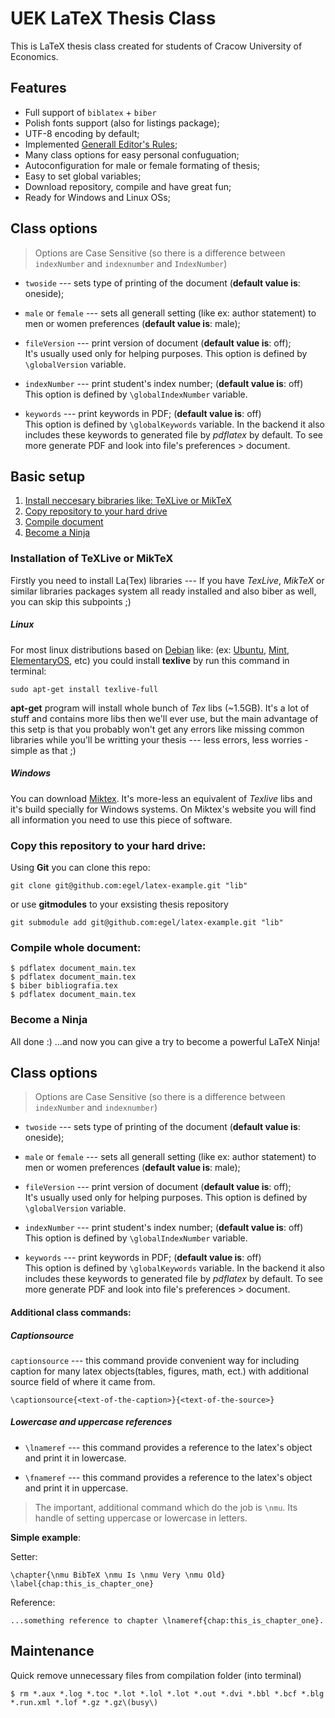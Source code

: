 # UEK LaTeX Thesis Class

This is LaTeX thesis class created for students of Cracow University of Economics.


## Features

  - Full support of `biblatex` + `biber`
  - Polish fonts support (also for listings package);
  - UTF-8 encoding by default;
  - Implemented [Generall Editor's Rules](#generall-editors-rules);
  - Many class options for easy personal confuguation;
  - Autoconfiguration for male or female formating of thesis;
  - Easy to set global variables;
  - Download repository, compile and have great fun;
  - Ready for Windows and Linux OSs;


## Class options

> Options are Case Sensitive (so there is a difference between `indexNumber` and `indexnumber` and `IndexNumber`)

  - `twoside` --- sets type of printing of the document (**default value is**: oneside);

  - `male` or `female` --- sets all generall setting (like ex: author statement) to men or women preferences (**default value is**: male);

  - `fileVersion` --- print version of document (**default value is**: off); <br/>It's usually used only for helping purposes. This option is defined by `\globalVersion` variable.

  - `indexNumber` --- print student's index number; (**default value is**: off) <br/>This option is defined by `\globalIndexNumber` variable.

  - `keywords` --- print keywords in PDF; (**default value is**: off) <br/>This option is defined by `\globalKeywords` variable. In the backend it also includes these keywords to generated file by *pdflatex* by default. To see more generate PDF and look into file's preferences > document.



## Basic setup

1. [Install neccesary bibraries like: TeXLive or MikTeX](#installation-of-additional-libs)
2. [Copy repository to your hard drive](#copy-repo)
3. [Compile document](#compile-document)
3. [Become a Ninja](#become-a-ninja)

### <a name="installation-of-additional-libs"></a> Installation of TeXLive or MikTeX

Firstly you need to install La(Tex) libraries --- If you have *TexLive*, *MikTeX* or similar libraries packages system all ready installed and also biber as well, you can skip this subpoints ;)

##### Linux
For most linux distributions based on [Debian](https://www.debian.org/) like: (ex: [Ubuntu](http://www.ubuntu.com/), [Mint](http://www.linuxmint.com/), [ElementaryOS](http://elementaryos.org/), etc) you could install **texlive** by run this command in terminal:

    sudo apt-get install texlive-full

**apt-get** program will install whole bunch of *Tex* libs (~1.5GB). It's a lot of stuff and contains more libs then we'll ever use, but the main advantage of this setp is that you probably won't get any errors like missing common libraries while you'll be writting your thesis --- less errors, less worries - simple as that ;)

##### Windows
You can download [Miktex](http://miktex.org/). It's more-less an equivalent of *Texlive* libs and it's build specially for Windows systems. On Miktex's website you will find all information you need to use this piece of software.

### <a name="copy-repo"></a>Copy this repository to your hard drive:

Using **Git** you can clone this repo:

    git clone git@github.com:egel/latex-example.git "lib"

or use **gitmodules** to your exsisting thesis repository

    git submodule add git@github.com:egel/latex-example.git "lib"

### <a name="compile-document"></a>Compile whole document:

    $ pdflatex document_main.tex
    $ pdflatex document_main.tex
    $ biber bibliografia.tex
    $ pdflatex document_main.tex

### <a name="become-a-ninja"></a>Become a Ninja
All done :)  ...and now you can give a try to become a powerful LaTeX Ninja!


## Class options

> Options are Case Sensitive (so there is a difference between `indexNumber` and `indexnumber`)

  - `twoside` --- sets type of printing of the document (**default value is**: oneside);

  - `male` or `female` --- sets all generall setting (like ex: author statement) to men or women preferences (**default value is**: male);

  - `fileVersion` --- print version of document (**default value is**: off); <br/>It's usually used only for helping purposes. This option is defined by `\globalVersion` variable.

  - `indexNumber` --- print student's index number; (**default value is**: off) <br/>This option is defined by `\globalIndexNumber` variable.

  - `keywords` --- print keywords in PDF; (**default value is**: off) <br/>This option is defined by `\globalKeywords` variable. In the backend it also includes these keywords to generated file by *pdflatex* by default. To see more generate PDF and look into file's preferences > document.


#### Additional class commands:

##### Captionsource

`captionsource` --- this command provide convenient way for including caption for many latex objects(tables, figures, math, ect.) with additional source field of where it came from.

```
\captionsource{<text-of-the-caption>}{<text-of-the-source>}
```

##### Lowercase and uppercase references

   - `\lnameref` --- this command provides a reference to the latex's object and print it in lowercase.

   - `\fnameref` --- this command provides a reference to the latex's object and print it in uppercase.

> The important, additional command which do the job is `\nmu`. Its handle of setting uppercase or lowercase in letters.

**Simple example**:

Setter:

```
\chapter{\nmu BibTeX \nmu Is \nmu Very \nmu Old}
\label{chap:this_is_chapter_one}
```

Reference:

```
...something reference to chapter \lnameref{chap:this_is_chapter_one}.
```

## Maintenance
Quick remove unnecessary files from compilation folder (into terminal)

```
$ rm *.aux *.log *.toc *.lot *.lol *.lot *.out *.dvi *.bbl *.bcf *.blg *.run.xml *.lof *.gz *.gz\(busy\)
```
